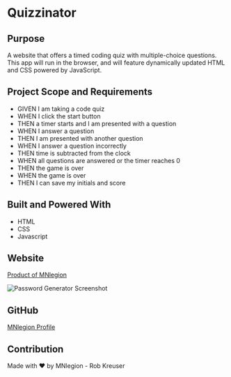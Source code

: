 # Quizzinator

## Purpose
A website that offers a timed coding quiz with multiple-choice questions. This app will run in the browser, and will feature dynamically updated HTML and CSS powered by JavaScript.

## Project Scope and Requirements
* GIVEN I am taking a code quiz
* WHEN I click the start button
* THEN a timer starts and I am presented with a question
* WHEN I answer a question
* THEN I am presented with another question
* WHEN I answer a question incorrectly
* THEN time is subtracted from the clock
* WHEN all questions are answered or the timer reaches 0
* THEN the game is over
* WHEN the game is over
* THEN I can save my initials and score

## Built and Powered With
* HTML
* CSS
* Javascript

## Website
[Product of MNlegion](https://mnlegion.github.io/Quizzinator/)

![Password Generator Screenshot](./assets/images/Screenshot%202022-03-27%20142536.png)

## GitHub
[MNlegion Profile](https://github.com/MNlegion)

## Contribution
Made with ❤️ by MNlegion - Rob Kreuser